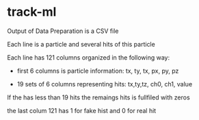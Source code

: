 # track-ml

Output of Data Preparation is a CSV file 

Each line is a particle and several hits of this particle 

Each line has 121 columns organized in the following way:

  - first 6 columns is particle information: tx, ty, tx, px, py, pz

  - 19 sets of 6 columns representing hits: tx,ty,tz, ch0, ch1, value
  
If the has less than 19 hits the remaings hits is fullfiled with zeros

the last colum 121 has 1 for fake hist and 0 for real hit

